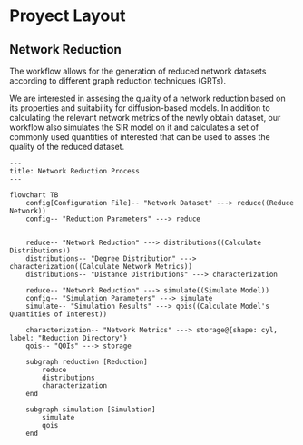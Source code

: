 # Proyect Layout

## Network Reduction
The workflow allows for the generation of reduced network datasets according to different graph reduction techniques (GRTs).

We are interested in assesing the quality of a network reduction based on its properties and suitability for diffusion-based models. In addition to calculating the relevant network metrics of the newly obtain dataset, our workflow also simulates the SIR model on it and calculates a set of commonly used quantities of interested that can be used to asses the quality of the reduced dataset.

```mermaid
---
title: Network Reduction Process
---

flowchart TB
    config[Configuration File]-- "Network Dataset" ---> reduce((Reduce Network))
    config-- "Reduction Parameters" ---> reduce
    

    reduce-- "Network Reduction" ---> distributions((Calculate Distributions))
    distributions-- "Degree Distribution" ---> characterization((Calculate Network Metrics))
    distributions-- "Distance Distributions" ---> characterization

    reduce-- "Network Reduction" ---> simulate((Simulate Model))
    config-- "Simulation Parameters" ---> simulate
    simulate-- "Simulation Results" ---> qois((Calculate Model's Quantities of Interest))

    characterization-- "Network Metrics" ---> storage@{shape: cyl, label: "Reduction Directory"}
    qois-- "QOIs" ---> storage

    subgraph reduction [Reduction]
        reduce
        distributions
        characterization
    end

    subgraph simulation [Simulation]
        simulate
        qois
    end
```

